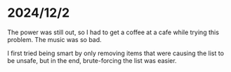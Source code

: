 # 2024/12/2

The power was still out, so I had to get a coffee at a cafe while trying this problem. The music was so bad.

I first tried being smart by only removing items that were causing the list to be unsafe, but in the end, brute-forcing the list was easier. 
